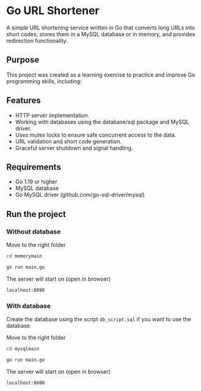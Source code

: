 # Go URL Shortener

A simple URL shortening service written in Go that converts long URLs into short codes, stores them in a MySQL database or in memory, and provides redirection functionality.

## Purpose

This project was created as a learning exercise to practice and improve Go programming skills, including:

## Features

- HTTP server implementation.
- Working with databases using the database/sql package and MySQL driver.
- Uses mutex locks to ensure safe concurrent access to the data.
- URL validation and short code generation.
- Graceful server shutdown and signal handling.

## Requirements

- Go 1.19 or higher
- MySQL database
- Go MySQL driver (github.com/go-sql-driver/mysql)

## Run the project

### Without database

Move to the right folder 
```bash
cd memorymain
```

```bash
go run main.go
```

The server will start on (open in browser)

```bash
localhost:8080
```

### With database

Create the database using the script `db_script.sql` if you want to use the database.

Move to the right folder 
```bash
cd mysqlmain
```

```bash
go run main.go
```

The server will start on (open in browser)

```bash
localhost:8080
```
